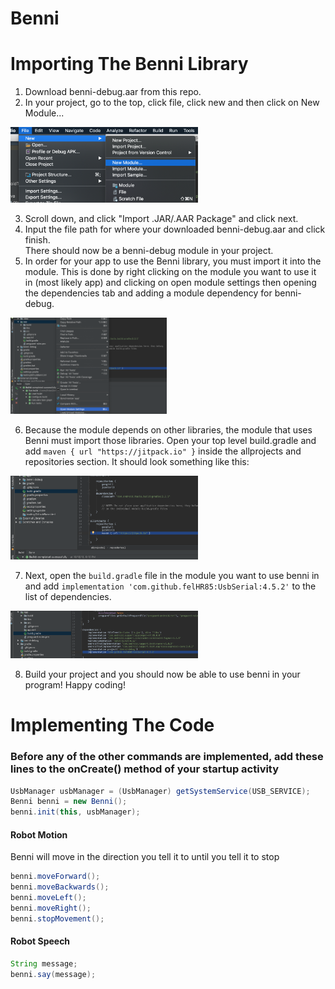 # Benni

# Importing The Benni Library


1. Download benni-debug.aar from this repo.
2. In your project, go to the top, click file, click new and then click on New Module...


<img src="https://github.com/BrainRayChristensen/benni-repo/blob/master/instructionImages/img1.png" width="300" alt="instruction image">  


3. Scroll down, and click "Import .JAR/.AAR Package" and click next.  
4. Input the file path for where your downloaded benni-debug.aar and click finish.  
There should now be a benni-debug module in your project.
5. In order for your app to use the Benni library, you must import it into the module. This is done by right clicking on the module you want to use it in (most likely app) and clicking on open module settings then opening the dependencies tab and adding a module dependency for benni-debug.

<img src="https://github.com/BrainRayChristensen/benni-repo/blob/master/instructionImages/img3.png" width="250" alt="instruction image">  


6. Because the module depends on other libraries, the module that uses Benni must import those libraries. Open your top level build.gradle and add `maven { url "https://jitpack.io" }` inside the allprojects and repositories section. It should look something like this:

<img src="https://github.com/BrainRayChristensen/benni-repo/blob/master/instructionImages/img2.png" width="300" alt="instruction image">  


7. Next, open the `build.gradle` file in the module you want to use benni in and add `implementation 'com.github.felHR85:UsbSerial:4.5.2'` to the list of dependencies.


<img src="https://github.com/BrainRayChristensen/benni-repo/blob/master/instructionImages/img4.png" width="300" alt="instruction image">  

8. Build your project and you should now be able to use benni in your program! Happy coding!

# Implementing The Code

### Before any of the other commands are implemented, add these lines to the onCreate() method of your startup activity
```Java
UsbManager usbManager = (UsbManager) getSystemService(USB_SERVICE);  
Benni benni = new Benni();  
benni.init(this, usbManager);
```

#### Robot Motion
Benni will move in the direction you tell it to until you tell it to stop
```Java
benni.moveForward();
benni.moveBackwards();
benni.moveLeft();
benni.moveRight();
benni.stopMovement();
```

#### Robot Speech
```Java
String message;
benni.say(message);
```
